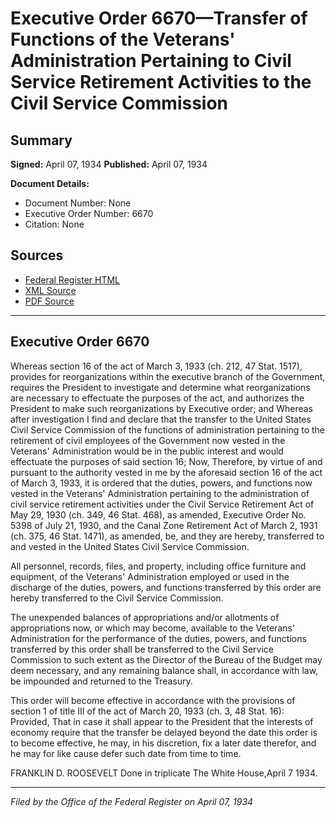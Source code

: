 # Executive Order 6670—Transfer of Functions of the Veterans' Administration Pertaining to Civil Service Retirement Activities to the Civil Service Commission

## Summary

**Signed:** April 07, 1934
**Published:** April 07, 1934

**Document Details:**
- Document Number: None
- Executive Order Number: 6670
- Citation: None

## Sources
- [Federal Register HTML](https://www.presidency.ucsb.edu/documents/executive-order-6670-transfer-functions-the-veterans-administration-pertaining-civil)
- [XML Source](None)
- [PDF Source](None)

---

## Executive Order 6670

Whereas section 16 of the act of March 3, 1933 (ch. 212, 47 Stat. 1517), provides for reorganizations within the executive branch of the Government, requires the President to investigate and determine what reorganizations are necessary to effectuate the purposes of the act, and authorizes the President to make such reorganizations by Executive order; and
Whereas after investigation I find and declare that the transfer to the United States Civil Service Commission of the functions of administration pertaining to the retirement of civil employees of the Government now vested in the Veterans' Administration would be in the public interest and would effectuate the purposes of said section 16;
Now, Therefore, by virtue of and pursuant to the authority vested in me by the aforesaid section 16 of the act of March 3, 1933, it is ordered that the duties, powers, and functions now vested in the Veterans' Administration pertaining to the administration of civil service retirement activities under the Civil Service Retirement Act of May 29, 1930 (ch. 349, 46 Stat. 468), as amended, Executive Order No. 5398 of July 21, 1930, and the Canal Zone Retirement Act of March 2, 1931 (ch. 375, 46 Stat. 1471), as amended, be, and they are hereby, transferred to and vested in the United States Civil Service Commission.

All personnel, records, files, and property, including office furniture and equipment, of the Veterans' Administration employed or used in the discharge of the duties, powers, and functions transferred by this order are hereby transferred to the Civil Service Commission.

The unexpended balances of appropriations and/or allotments of appropriations now, or which may become, available to the Veterans' Administration for the performance of the duties, powers, and functions transferred by this order shall be transferred to the Civil Service Commission to such extent as the Director of the Bureau of the Budget may deem necessary, and any remaining balance shall, in accordance with law, be impounded and returned to the Treasury.

This order will become effective in accordance with the provisions of section 1 of title III of the act of March 20, 1933 (ch. 3, 48 Stat. 16): Provided, That in case it shall appear to the President that the interests of economy require that the transfer be delayed beyond the date this order is to become effective, he may, in his discretion, fix a later date therefor, and he may for like cause defer such date from time to time.

FRANKLIN D. ROOSEVELT
Done in triplicate
The White House,April 7 1934.

---

*Filed by the Office of the Federal Register on April 07, 1934*
